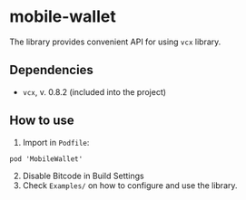 # mobile-wallet

The library provides convenient API for using `vcx` library.

## Dependencies

- `vcx`, v. 0.8.2 (included into the project)

## How to use

1. Import in `Podfile`:
```
pod 'MobileWallet'
```
2. Disable Bitcode in Build Settings
3. Check `Examples/` on how to configure and use the library.
